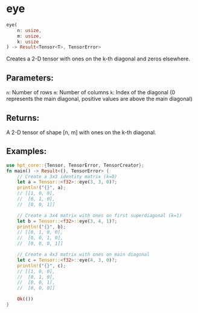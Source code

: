 # eye
```rust
eye(
    n: usize,
    m: usize,
    k: usize
) -> Result<Tensor<T>, TensorError>
```
Creates a 2-D tensor with ones on the k-th diagonal and zeros elsewhere.

## Parameters:
`n`: Number of rows
`m`: Number of columns
`k`: Index of the diagonal (0 represents the main diagonal, positive values are above the main diagonal)

## Returns:
A 2-D tensor of shape [n, m] with ones on the k-th diagonal.

## Examples:
```rust
use hpt_core::{Tensor, TensorError, TensorCreator};
fn main() -> Result<(), TensorError> {
    // Create a 3x3 identity matrix (k=0)
    let a = Tensor::<f32>::eye(3, 3, 0)?;
    println!("{}", a);
    // [[1, 0, 0],
    //  [0, 1, 0],
    //  [0, 0, 1]]

    // Create a 3x4 matrix with ones on first superdiagonal (k=1)
    let b = Tensor::<f32>::eye(3, 4, 1)?;
    println!("{}", b);
    // [[0, 1, 0, 0],
    //  [0, 0, 1, 0],
    //  [0, 0, 0, 1]]

    // Create a 4x3 matrix with ones on main diagonal
    let c = Tensor::<f32>::eye(4, 3, 0)?;
    println!("{}", c);
    // [[1, 0, 0],
    //  [0, 1, 0],
    //  [0, 0, 1],
    //  [0, 0, 0]]

    Ok(())
}
```